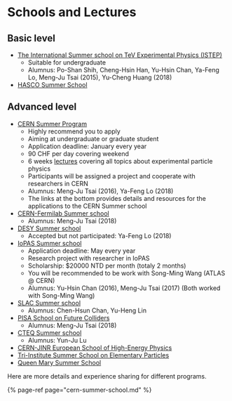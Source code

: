 # Schools and Lectures

## Basic level

* [The International Summer school on TeV Experimental Physics \(ISTEP\)](https://indico.ihep.ac.cn/event/7854/other-view?view=standard)
  * Suitable for undergraduate
  * Alumnus: Po-Shan Shih, Cheng-Hsin Han, Yu-Hsin Chan, Ya-Feng Lo, Meng-Ju Tsai \(2015\), Yu-Cheng Huang \(2018\) 
* [HASCO Summer School](https://indico.cern.ch/event/704163/)

## Advanced level

* [CERN Summer Program](https://home.cern/students-educators/summer-student-programme)
  * Highly recommend you to apply 
  * Aiming at undergraduate or graduate student
  * Application deadline: January every year
  * 90 CHF per day covering weekend
  * 6 weeks [lectures](https://indico.cern.ch/category/345/) covering all topics about experimental particle physics 
  * Participants will be assigned a project and cooperate with researchers in CERN
  * Alumnus: Meng-Ju Tsai \(2016\), Ya-Feng Lo \(2018\)
  * The links at the bottom provides details and resources for the applications to the CERN Summer school
* [CERN-Fermilab Summer school](http://hcpss.web.cern.ch/hcpss/)
  * Alumnus: Meng-Ju Tsai \(2018\)
* [DESY Summer school](https://summerstudents.desy.de/)
  * Accepted but not participated: Ya-Feng Lo \(2018\)
* [IoPAS Summer school](http://www.phys.sinica.edu.tw/~summer/)
  * Application deadline: May every year
  * Research project with researcher in IoPAS
  * Scholarship: $20000 NTD per month \(totaly 2 months\)
  * You will be recommended to be work with Song-Ming Wang \(ATLAS @ CERN\)
  * Alumnus: Yu-Hsin Chan \(2016\), Meng-Ju Tsai \(2017\) \(Both worked with Song-Ming Wang\)
* [SLAC Summer school](https://conf.slac.stanford.edu/ssi2018/)
  * Alumnus: Chen-Hsun Chan, Yu-Heng Lin
* [PISA School on Future Colliders](https://indico.cern.ch/event/669093/overview)
  * Alumnus: Meng-Ju Tsai \(2018\)
* [CTEQ Summer school](https://www.physics.smu.edu/scalise/cteq/schools/summer18/)
  * Alumnus: Yun-Ju Lu 
* [CERN-JINR European School of High-Energy Physics](http://physicschool.web.cern.ch/PhysicSchool/ESHEP/ESHEP2018/)
* [Tri-Institute Summer School on Elementary Particles](https://www.perimeterinstitute.ca/conference/tri-institute-summer-school-elementary-particles-2018)
* [Queen Mary Summer School](https://www.qmul.ac.uk/summer-school/) 

Here are more details and experience sharing for different programs.

{% page-ref page="cern-summer-school.md" %}

